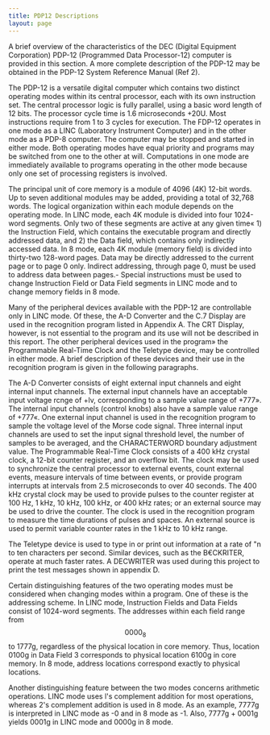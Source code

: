 ```yaml
---
title: PDP12 Descriptions
layout: page
---
```


A brief overview of the characteristics of the DEC (Digital Equipment Corporation) PDP-12 (Programmed Data Processor-12) computer is provided in this section. A more complete description of the PDP-12 may be obtained in the PDP-12 System Reference Manual (Ref 2).

The PDP-12 is a versatile digital computer which contains two distinct  operating modes within its central processor, each with its own instruction set. The central processor logic is fully parallel, using a basic word length of 12 bits. The processor cycle time is 1.6 microseconds +20U. Most instructions require from 1 to 3 cycles for execution. The FDP-12 operates in one mode as a LINC (Laboratory Instrument Computer) and in the other mode as a PDP-8 computer. The computer may be stopped and started in either mode. Both operating modes have equal priority and programs may be switched from one to the other at will. Computations in  one mode are immediately available to programs operating in the other mode because only one set of processing registers is involved.

The principal unit of core memory is a module of 4096 (4K) 12-bit words. Up to seven additional modules may be added, providing a total of 32,768 words. The logical organization within each module depends on the operating mode. In LINC mode, each 4K module is divided into four 1024-word segments. Only two of these segments are active at any given time« 1) the Instruction Field, which contains the executable program and directly addressed data, and 2) the Data field, which contains only indirectly accessed data. In 8 mode, each 4K module (memory field) is divided into thirty-two 128-word pages. Data may be directly addressed to the current page or to page 0 only. Indirect addressing, through page 0, must be used to address data between pages.- Special instructions must be used to change Instruction Field or Data Field segments in LINC mode and to change memory fields in 8 mode.

Many of the peripheral devices available with the PDP-12 are controllable only in LINC mode. Of these, the A-D Converter and the C.7 Display are used in the recognition program listed in Appendix A. The CRT Display, however, is not essential to the program and its use will not be described in this report. The other peripheral devices used in the program» the Programmable Real-Time Clock and the Teletype device, may be controlled in either mode. A brief description of these devices and their use in the recognition program is given in the following paragraphs.

The A-D Converter consists of eight external input channels and eight internal input channels. The external input channels have an
acceptable input voltage rcnge of +lv, corresponding to a sample value range of +777». The internal input channels (control knobs) also have a sample value range of +777«. One external input channel is used in the recognition program to sample the voltage level of the Morse code signal. Three internal input channels are used to set the input signal threshold level, the number of samples to be averaged, and the CHARACTERWORD boundary adjustment value. The Programmable Real-Time Clock consists of a 400 kHz crystal clock, a 12-bit counter register, and an overflow bit. The clock may be used to synchronize the central processor to external events, count external events, measure intervals of time between events, or provide program interrupts at intervals from 2.5 microseconds to over 40 seconds. The 400 kHz crystal clock may be used to provide pulses to the counter register at 100 Hz, 1 kHz, 10 kHz, 100 kHz, or 400 kHz rates; or an external source may be used to drive the counter. The clock is used in the recognition program to measure the time durations of pulses and spaces. An external source is used to permit variable counter rates in the 1 kHz to 10 kHz range.

The Teletype device is used to type in or print out information at a rate of "n to ten characters per second. Similar devices, such as the B€CKRITER, operate at much faster rates. A DECWRITER was used during this project to print the test messages shown in appendix D.

Certain distinguishing features of the two operating modes must be considered when changing modes within a program. One of these is the addressing scheme. In LINC mode, Instruction Fields and Data Fields consist of 1024-word segments. The addresses within each field range from $$0000_8$$ to 1777g, regardless of the physical location in core memory. Thus, location 0100g in Data Field 3 corresponds to physical location 6100g in core memory. In 8 mode, address locations correspond exactly to physical locations.

Another distinguishing feature between the two modes concerns arithmetic operations. LINC mode uses l's complement addition for most operations, whereas 2's complement addition is used in 8 mode. As an example, 7777g is interpreted in LINC mode as -0 and in 8 mode as -1. Also, 7777g + 0001g yields 0001g in LINC mode and 0000g in 8 mode.
